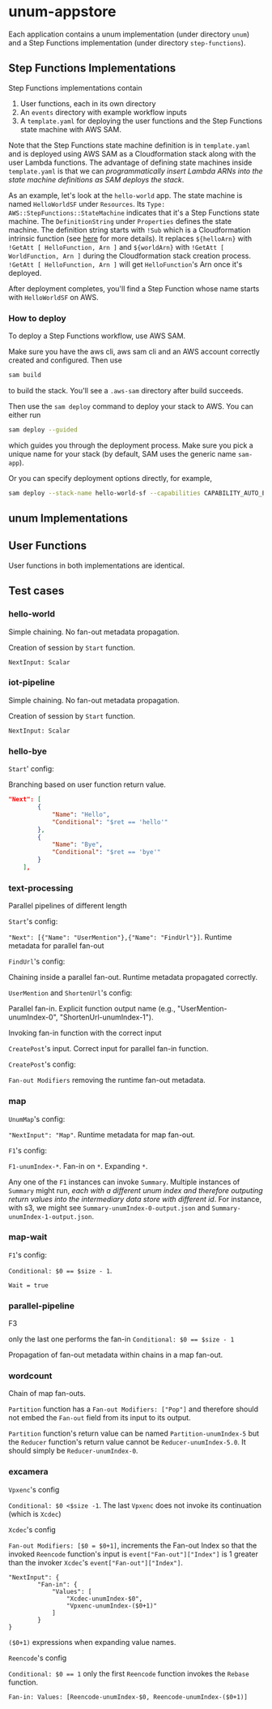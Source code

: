 # unum-appstore

Each application contains a unum implementation (under directory `unum`) and a
Step Functions implementation (under directory `step-functions`).

## Step Functions Implementations

Step Functions implementations contain

  1. User functions, each in its own directory
  2. An `events` directory with example workflow inputs
  3. A `template.yaml` for deploying the user functions and the Step Functions
     state machine with AWS SAM.

Note that the Step Functions state machine definition is in `template.yaml` and
is deployed using AWS SAM as a Cloudformation stack along with the user Lambda
functions. The advantage of defining state machines inside `template.yaml` is
that we can *programmatically insert Lambda ARNs into the state machine
definitions as SAM deploys the stack*.

As an example, let's look at the `hello-world` app. The state machine is named
`HelloWorldSF` under `Resources`. Its `Type: AWS::StepFunctions::StateMachine`
indicates that it's a Step Functions state machine. The `DefinitionString` under
`Properties` defines the state machine.  The definition string starts with
`!Sub` which is a Cloudformation intrinsic function (see
[here](https://docs.aws.amazon.com/AWSCloudFormation/latest/UserGuide/intrinsic-function-reference-sub.html)
for more details). It replaces `${helloArn}` with `!GetAtt [ HelloFunction, Arn
]` and `${worldArn}` with `!GetAtt [ WorldFunction, Arn ]` during the
Cloudformation stack creation process.  `!GetAtt [ HelloFunction, Arn ]` will
get `HelloFunction`'s Arn once it's deployed.

After deployment completes, you'll find a Step Function whose name starts with
`HelloWorldSF` on AWS.

### How to deploy

To deploy a Step Functions workflow, use AWS SAM.

Make sure you have the aws cli, aws sam cli and an AWS account correctly created
and configured. Then use

```bash
sam build
```

to build the stack. You'll see a `.aws-sam` directory after build succeeds.

Then use the `sam deploy` command to deploy your stack to AWS. You can either
run

```bash
sam deploy --guided
```

which guides you through the deployment process. Make sure you pick a unique
name for your stack (by default, SAM uses the generic name `sam-app`).

Or you can specify deployment options directly, for example,

```bash
sam deploy --stack-name hello-world-sf --capabilities CAPABILITY_AUTO_EXPAND CAPABILITY_IAM --s3-bucket aws-sam-cli-managed-default-samclisourcebucket-1p6wkdqwc2lfe --region us-west-1 --s3-prefix hello-world-sf
```


## unum Implementations

## User Functions

User functions in both implementations are identical.

## Test cases

### hello-world

Simple chaining. No fan-out metadata propagation.

Creation of session by `Start` function.

`NextInput: Scalar` 

### iot-pipeline

Simple chaining. No fan-out metadata propagation.

Creation of session by `Start` function.

`NextInput: Scalar` 

### hello-bye

`Start`' config:

Branching based on user function return value.

```json
"Next": [
		{
			"Name": "Hello",
			"Conditional": "$ret == 'hello'"
		},
		{
			"Name": "Bye",
			"Conditional": "$ret == 'bye'"
		}
	],
```

### text-processing

Parallel pipelines of different length

`Start`'s config:

`"Next": [{"Name": "UserMention"},{"Name": "FindUrl"}]`. Runtime metadata for parallel fan-out

`FindUrl`'s config:

Chaining inside a parallel fan-out. Runtime metadata propagated correctly.

`UserMention` and `ShortenUrl`'s config:

Parallel fan-in. Explicit function output name (e.g., "UserMention-unumIndex-0", "ShortenUrl-unumIndex-1").

Invoking fan-in function with the correct input

`CreatePost`'s input. Correct input for parallel fan-in function.

`CreatePost`'s config:

`Fan-out Modifiers` removing the runtime fan-out metadata.

### map

`UnumMap`'s config:

`"NextInput": "Map"`. Runtime metadata for map fan-out.

`F1`'s config:

`F1-unumIndex-*`. Fan-in on `*`. Expanding `*`.

Any one of the `F1` instances can invoke `Summary`. Multiple instances of `Summary` might run, *each with a different unum index and therefore outputing return values into the intermediary data store with different id*. For instance, with s3, we might see `Summary-unumIndex-0-output.json` and `Summary-unumIndex-1-output.json`.

### map-wait

`F1`'s config:

`Conditional: $0 == $size - 1`.

`Wait = true`

### parallel-pipeline

F3

only the last one performs the fan-in `Conditional: $0 == $size - 1`

Propagation of fan-out metadata within chains in a map fan-out.


### wordcount

Chain of map fan-outs.

`Partition` function has a `Fan-out Modifiers: ["Pop"]` and therefore should not embed the `Fan-out` field from its input to its output.

`Partition` function's return value can be named `Partition-unumIndex-5` but the `Reducer` function's return value cannot be `Reducer-unumIndex-5.0`. It should simply be `Reducer-unumIndex-0`.

### excamera

`Vpxenc`'s config

`Conditional: $0 <$size -1`. The last `Vpxenc` does not invoke its continuation (which is `Xcdec`)

`Xcdec`'s config

`Fan-out Modifiers: [$0 = $0+1]`, increments the Fan-out Index so that the invoked `Reencode` function's input is `event["Fan-out"]["Index"]` is 1 greater than the invoker `Xcdec`'s `event["Fan-out"]["Index"]`.

```
"NextInput": {
        "Fan-in": {
            "Values": [
                "Xcdec-unumIndex-$0",
                "Vpxenc-unumIndex-($0+1)"
            ]
        }
}
```

`($0+1)` expressions when expanding value names.



`Reencode`'s config

`Conditional: $0 == 1` only the first `Reencode` function invokes the `Rebase` function.

`Fan-in: Values: [Reencode-unumIndex-$0, Reencode-unumIndex-($0+1)]`







